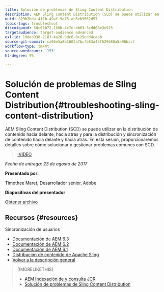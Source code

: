 ```yaml
---
title: Solución de problemas de Sling Content Distribution
description: AEM Sling Content Distribution (SCD) se puede utilizar en la distribución de contenido hacia delante, hacia atrás y para la distribución y sincronización de contenido hacia delante y hacia atrás. En esta sesión, proporcionaremos detalles sobre cómo solucionar y gestionar problemas comunes con SCD.
uuid: 823b2bda-411b-49af-9a75-ab5eb9562d57
topic-tags: troubleshoot
discoiquuid: 58c61b72-166b-4c7e-ab63-3edd68e3e925
targetaudience: target-audience advanced
exl-id: 19ded93d-2183-4a26-9dc6-8c25cdd4caeb
source-git-commit: ca06e5a8b1602a7bcfb83a43f529680a5a96bacf
workflow-type: tm+mt
source-wordcount: '153'
ht-degree: 9%

---
```


# Solución de problemas de Sling Content Distribution{#troubleshooting-sling-content-distribution}

AEM Sling Content Distribution (SCD) se puede utilizar en la distribución de contenido hacia delante, hacia atrás y para la distribución y sincronización de contenido hacia delante y hacia atrás. En esta sesión, proporcionaremos detalles sobre cómo solucionar y gestionar problemas comunes con SCD.

>[!VIDEO](https://video.tv.adobe.com/v/19451/?quality=9)

*Fecha de entrega: 23 de agosto de 2017*

**Presentado por:**

Timothee Maret, Desarrollador sénior, Adobe

**Diapositivas del presentador**

[Obtener archivo](assets/aem-gems-scd.pdf)

## Recursos {#resources}

Sincronización de usuarios

* [Documentación de AEM 6.3](https://docs.adobe.com/docs/en/aem/6-3/administer/security/security/sync.html)
* [Documentación de AEM 6.2](https://docs.adobe.com/docs/en/aem/6-2/administer/security/security/sync.html)
* [Documentación de AEM 6.1](https://docs.adobe.com/docs/en/aem/6-1/administer/security/security/sync.html)
* [Distribución de contenido de Apache Sling](https://sling.apache.org/documentation/bundles/content-distribution.html)
* [Volver a la descripción general](https://helpx.adobe.com/experience-manager/kt/eseminars/gems/aem-index.html)

>[!MORELIKETHIS]
>
>* [AEM Indexación de y consulta JCR](aem-indexing-jcr-query.md)
>* [Solución de problemas de Sling Content Distribution](aem-troubleshooting-sling.md)

